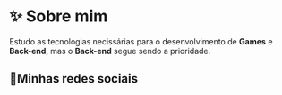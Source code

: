 <h1>&#x2728; Sobre mim</h1>
<p>Estudo as tecnologias necissárias para o desenvolvimento de <strong>Games</strong> e <strong>Back-end</strong>, mas o <strong>Back-end</strong> segue sendo a prioridade.</p>
<h2>&#x1F4F1;Minhas redes sociais</h2>
